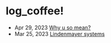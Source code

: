 # log_coffee!
+ Apr 29, 2023 [Why u so mean?](./log_coffee/chapter_1.md) 
+ Mar 25, 2023 [Lindenmayer systems](./log_coffee/chapter_0.md)